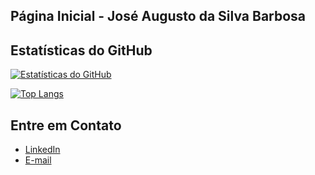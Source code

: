 ## Página Inicial - José Augusto da Silva Barbosa


## Estatísticas do GitHub
[![Estatísticas do GitHub](https://github-readme-stats.vercel.app/api?username=JoseAugusto011&show_icons=true&theme=horizon&title_color=#00BFFF&icon_color=00ff00)](https://github.com/anuraghazra/github-readme-stats)

[![Top Langs](https://github-readme-stats.vercel.app/api/top-langs/?username=JoseAugusto011&layout=compact&theme=horizon&title_color=#00BFFF&icon_color=00ff00)](https://github.com/anuraghazra/github-readme-stats)


## Entre em Contato
- [LinkedIn](https://www.linkedin.com/in/jos%C3%A9-augusto-da-silva-barbosa-11b438252/)
- [E-mail](jasb5557@gmail.com)

